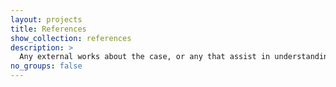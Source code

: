 ```yaml
---
layout: projects
title: References
show_collection: references
description: >
  Any external works about the case, or any that assist in understanding background/context/technical details.
no_groups: false
---
```

